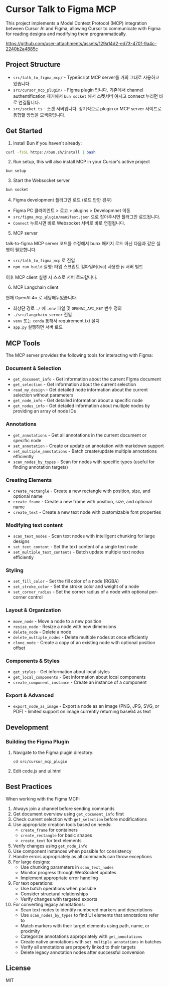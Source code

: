 # Cursor Talk to Figma MCP

This project implements a Model Context Protocol (MCP) integration between Cursor AI and Figma, allowing Cursor to communicate with Figma for reading designs and modifying them programmatically.

https://github.com/user-attachments/assets/129a14d2-ed73-470f-9a4c-2240b2a4885c

## Project Structure

- `src/talk_to_figma_mcp/` - TypeScript MCP server를 거의 그대로 사용하고 있습니다.
- `src/cursor_mcp_plugin/` - Figma plugin 입니다. 기존에서 channel authentification 제거해서 `bun socket` 해서 소켓서버 여시고 connect 누리면 바로 연결됩니다.
- `src/socket.ts` - 소켓 서버입니다. 장기적으로 plugin or MCP server 사이드로 통합할 방법을 모색중입니다.

## Get Started

1. Install Bun if you haven't already:

```bash
curl -fsSL https://bun.sh/install | bash
```

2. Run setup, this will also install MCP in your Cursor's active project

```bash
bun setup
```

3. Start the Websocket server

```bash
bun socket
```

4. Figma development 플러그인 로드 (로드 안한 경우)

- Figma PC 클라이언트 > 로고 > plugins > Developmnet 이동
- `src/figma_mcp_plugin/manifest.json` 으로 잡아주시면 플러그인 로드됩니다.
- `Connect` 누르시면 바로 Websocket 서버로 바로 연결됩니다.

5. MCP server

talk-to-figma MCP server 코드를 수정해서 bunx 패키지 로드 아닌 다음과 같은 실행이 필요합니다.

- `src/talk_to_figma_mcp` 로 진입
- `npm run build` 실행: 타입 스크립트 컴파일러(tsc) 사용한 js 서버 빌드

이후 MCP client 실행 시 스스로 서버 로드합니다.

6. MCP Langchain client

현재 OpenAI 4o 로 세팅해두었습니다.
- 최상단 경로 `./` 에 `.env` 파일 및 `OPENAI_API_KEY` 변수 정의
- `./src/langchain_server` 진입
- `venv` 또는 `conda` 통해서 requirement.txt 설치
- `app.py` 실행하면 서버 로드 

## MCP Tools

The MCP server provides the following tools for interacting with Figma:

### Document & Selection

- `get_document_info` - Get information about the current Figma document
- `get_selection` - Get information about the current selection
- `read_my_design` - Get detailed node information about the current selection without parameters
- `get_node_info` - Get detailed information about a specific node
- `get_nodes_info` - Get detailed information about multiple nodes by providing an array of node IDs

### Annotations

- `get_annotations` - Get all annotations in the current document or specific node
- `set_annotation` - Create or update an annotation with markdown support
- `set_multiple_annotations` - Batch create/update multiple annotations efficiently
- `scan_nodes_by_types` - Scan for nodes with specific types (useful for finding annotation targets)

### Creating Elements

- `create_rectangle` - Create a new rectangle with position, size, and optional name
- `create_frame` - Create a new frame with position, size, and optional name
- `create_text` - Create a new text node with customizable font properties

### Modifying text content

- `scan_text_nodes` - Scan text nodes with intelligent chunking for large designs
- `set_text_content` - Set the text content of a single text node
- `set_multiple_text_contents` - Batch update multiple text nodes efficiently

### Styling

- `set_fill_color` - Set the fill color of a node (RGBA)
- `set_stroke_color` - Set the stroke color and weight of a node
- `set_corner_radius` - Set the corner radius of a node with optional per-corner control

### Layout & Organization

- `move_node` - Move a node to a new position
- `resize_node` - Resize a node with new dimensions
- `delete_node` - Delete a node
- `delete_multiple_nodes` - Delete multiple nodes at once efficiently
- `clone_node` - Create a copy of an existing node with optional position offset

### Components & Styles

- `get_styles` - Get information about local styles
- `get_local_components` - Get information about local components
- `create_component_instance` - Create an instance of a component

### Export & Advanced

- `export_node_as_image` - Export a node as an image (PNG, JPG, SVG, or PDF) - limited support on image currently returning base64 as text

## Development

### Building the Figma Plugin

1. Navigate to the Figma plugin directory:

   ```
   cd src/cursor_mcp_plugin
   ```

2. Edit code.js and ui.html

## Best Practices

When working with the Figma MCP:

1. Always join a channel before sending commands
2. Get document overview using `get_document_info` first
3. Check current selection with `get_selection` before modifications
4. Use appropriate creation tools based on needs:
   - `create_frame` for containers
   - `create_rectangle` for basic shapes
   - `create_text` for text elements
5. Verify changes using `get_node_info`
6. Use component instances when possible for consistency
7. Handle errors appropriately as all commands can throw exceptions
8. For large designs:
   - Use chunking parameters in `scan_text_nodes`
   - Monitor progress through WebSocket updates
   - Implement appropriate error handling
9. For text operations:
   - Use batch operations when possible
   - Consider structural relationships
   - Verify changes with targeted exports
10. For converting legacy annotations:
    - Scan text nodes to identify numbered markers and descriptions
    - Use `scan_nodes_by_types` to find UI elements that annotations refer to
    - Match markers with their target elements using path, name, or proximity
    - Categorize annotations appropriately with `get_annotations`
    - Create native annotations with `set_multiple_annotations` in batches
    - Verify all annotations are properly linked to their targets
    - Delete legacy annotation nodes after successful conversion

## License

MIT
